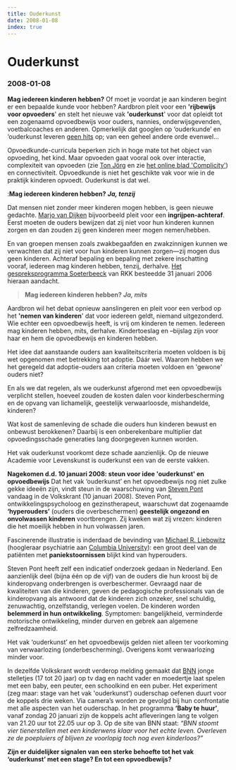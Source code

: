 ```yaml
---
title: Ouderkunst
date: 2008-01-08
index: true
---
```


# Ouderkunst
### 2008-01-08

**Mag iedereen kinderen hebben?** Of moet je voordat je aan kinderen begint er een bepaalde kunde voor hebben? Aardbron pleit voor een **'rijbewijs voor opvoeders**' en stelt het nieuwe vak **'ouderkunst**' voor dat opleidt tot een zogenaamd opvoedbewijs voor ouders, nannies, onderwijsgevenden, voetbalcoaches en anderen. Opmerkelijk dat googlen op ‘ouderkunde’ en ‘ouderkunst leveren [geen hits](https://www.google.com/search?rls=nl&q=ouderkunde) op; van een geheel andere orde evenwel…

Opvoedkunde-curricula beperken zich in hoge mate tot het object van opvoeding, het kind. Maar opvoeden gaat vooral ook over interactie, complexiteit van opvoeden (zie [Ton Jörg](http://www.ivlos.uu.nl/deorganisatie/wiewatwaar/medewerkers/jrg/7000main.html) en zie [het online blad 'Complicity'](http://www.complexityandeducation.ualberta.ca/journal.htm)) en connectiviteit. Opvoedkunde is niet het geschikte vak voor wie in de praktijk kinderen opvoedt. Ouderkunst is dat wel.

:**Mag iedereen kinderen hebben?** ***Ja, tenzij***

Dat mensen niet zonder meer kinderen mogen hebben, is geen nieuwe gedachte. [Marjo van Dijken](http://www.marjovandijken.pvda.nl) bijvoorbeeld pleit voor een **ingrijpen-achteraf**. Eerst moeten de ouders bewijzen dat zij niet voor hun kinderen kunnen zorgen en dan zouden zij geen kinderen meer mogen nemen/hebben.

En van groepen mensen zoals zwakbegaafden en zwakzinnigen kunnen we verwachten dat zij niet voor hun kinderen kunnen zorgen—zij mogen dus geen kinderen. Achteraf bepaling en bepaling met zekere inschatting vooraf, iedereen mag kinderen hebben, tenzij, derhalve. [Het gespreksprogramma Soeterbeeck](http://www.katholieknederland.nl/soeterbeeck/archief/2006/detail_objectID607084.html) van RKK besteedde 31 januari 2006 hieraan aandacht.

> **Mag iedereen kinderen hebben?** ***Ja, mits***

Aardbron wil het debat opnieuw aanslingeren en pleit voor een verbod op het **'nemen van kinderen**' dat voor iedereen geldt, niemand uitgezonderd. Wie echter een opvoedbewijs heeft, is vrij om kinderen te nemen. Iedereen mag kinderen hebben, mits, derhalve. Kindertoeslag en –bijslag zijn voor haar en hem die opvoedbewijs en kinderen hebben.

Het idee dat aanstaande ouders aan kwaliteitscriteria moeten voldoen is bij wet opgenomen met betrekking tot adoptie. Dáár wel. Waarom hebben we het geregeld dat adoptie-ouders aan criteria moeten voldoen en 'gewone' ouders niet?

En als we dat regelen, als we ouderkunst afgerond met een opvoedbewijs verplicht stellen, hoeveel zouden de kosten dalen voor kinderbescherming en de opvang van lichamelijk, geestelijk verwaarloosde, mishandelde, kinderen?

Wat kost de samenleving de schade die ouders hun kinderen bewust en onbewust berokkenen? Daarbij is een onberekenbare multiplier dat opvoedingsschade generaties lang doorgegeven kunnen worden.

Het vak ouderkunst voorkomt deze schade aanzienlijk. Op de nieuwe Academie voor Levenskunst is ouderkunst een van de eerste vakken.

**Nagekomen d.d. 10 januari 2008: steun voor idee 'ouderkunst' en opvoedbewijs** Dat het vak ‘ouderkunst’ en het opvoedbewijs nog niet zulke gekke ideeën zijn, vindt steun in de waarschuwing van [Steven Pont](http://www.kinderopvangacademie.nl) vandaag in de Volkskrant (10 januari 2008). Steven Pont, ontwikkelingspsycholoog en gezinstherapeut, waarschuwt dat zogenaamde **‘hyperouders’** (ouders die overbeschermen) **geestelijk ongezond en onvolwassen kinderen** voortbrengen. Zij kweken wat zij vrezen: kinderen die het moeilijk hebben in hun volwassen jaren.

Fascinerende illustratie is inderdaad de bevinding van [Michael R. Liebowitz](http://www.columbia-socialanxiety.org/staff_liebowitz.html) (hoogleraar psychiatrie aan [Columbia University](http://www.columbia.edu)): een groot deel van de patiënten met **paniekstoornissen** blijkt kind van hyperouders.

Steven Pont heeft zelf een indicatief onderzoek gedaan in Nederland. Een aanzienlijk deel (bijna één op de vijf) van de ouders die hun kroost bij de kinderopvang onderbrengen is overbeschermer. Gevraagd naar de kwaliteiten van die kinderen, geven de pedagogische professionals van de kinderopvang als antwoord dat de kinderen zich onzeker, snel schuldig, zenuwachtig, onzelfstandig, verlegen voelen. De kinderen worden **belemmerd in hun ontwikkeling**. Symptomen: bangelijkheid, verminderde motorische ontwikkeling, minder durven en gebrek aan algemene zelfredzaamheid.

Het vak ‘ouderkunst’ en het opvoedbewijs gelden niet alleen ter voorkoming van verwaarlozing (onderbescherming). Overigens komt verwaarlozing minder voor.

In dezelfde Volkskrant wordt verderop melding gemaakt dat [BNN](http://www.bnn.nl) jonge stelletjes (17 tot 20 jaar) op tv dag en nacht vader en moedertje laat spelen met een baby, een peuter, een schoolkind en een puber. Het experiment (zeg maar: stage van het vak 'ouderkunst') ouderschap oefenen duurt voor de koppels drie weken. Via camera’s worden ze gevolgd bij hun confrontatie met alle aspecten van het ouderschap. In het programma **‘Baby te huur’**, vanaf zondag 20 januari zijn de koppels acht afleveringen lang te volgen van 21.20 uur tot 22.05 uur op 3. Op de site van BNN staat: _“BNN stoomt vier tienerstellen met een kinderwens klaar voor het echte leven. Overleven ze de poepluiers of blijven ze voorlopig toch nog even kinderloos?”_

**Zijn er duidelijker signalen van een sterke behoefte tot het vak ‘ouderkunst’ met een stage? En tot een opvoedbewijs?**

